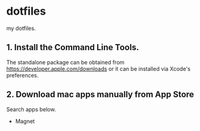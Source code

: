 
# dotfiles
my dotfiles.

## 1. Install the Command Line Tools.
The standalone package can be obtained from <https://developer.apple.com/downloads> or it can be installed via Xcode's preferences.

## 2. Download mac apps manually from App Store
Search apps below.

* Magnet